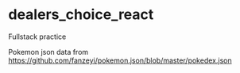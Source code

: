 # dealers_choice_react

Fullstack practice

Pokemon json data from https://github.com/fanzeyi/pokemon.json/blob/master/pokedex.json
